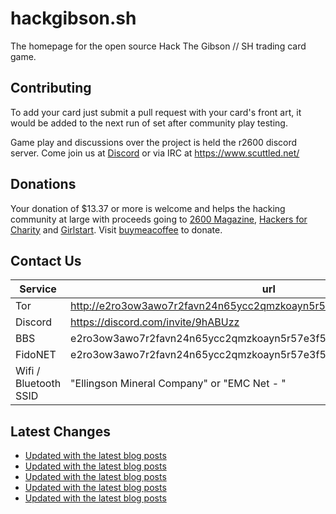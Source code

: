 # hackgibson.sh
The homepage for the open source Hack The Gibson // SH trading card game.


## Contributing

To add your card just submit a pull request with your card's front art, it would be added to the next run of set after community play testing.

Game play and discussions over the project is held the r2600 discord server. Come join us at [Discord](https://discord.com/invite/9hABUzz) or via IRC at https://www.scuttled.net/


## Donations

Your donation of $13.37 or more is welcome and helps the hacking community at large with proceeds going to [2600 Magazine](https://2600.com/), [Hackers for Charity](https://hackersforcharity.org) and [Girlstart](https://girlstart.org).  Visit [buymeacoffee](https://www.buymeacoffee.com/hackgibson.sh) to donate.


## Contact Us

Service | url
-|-
Tor | http://e2ro3ow3awo7r2favn24n65ycc2qmzkoayn5r57e3f56nvjwdcgg32ad.onion
Discord | https://discord.com/invite/9hABUzz
BBS | e2ro3ow3awo7r2favn24n65ycc2qmzkoayn5r57e3f56nvjwdcgg32ad.onion:23
FidoNET | e2ro3ow3awo7r2favn24n65ycc2qmzkoayn5r57e3f56nvjwdcgg32ad.onion:24554
Wifi / Bluetooth SSID | "Ellingson Mineral Company" or "EMC Net - <fidonet address>"

## Latest Changes
<!-- BLOG-POST-LIST:START -->
- [Updated with the latest blog posts](https://github.com/DFW2600/hackgibson.sh/commit/1ff11e29b1599efdc3a04852e31ec67440a7e69d)
- [Updated with the latest blog posts](https://github.com/DFW2600/hackgibson.sh/commit/aac102f1c83b29fd3236e33abb2e4894b7305832)
- [Updated with the latest blog posts](https://github.com/DFW2600/hackgibson.sh/commit/2adc67b902327031dea72f2a6c2f02f2f185ebd6)
- [Updated with the latest blog posts](https://github.com/DFW2600/hackgibson.sh/commit/2938e073a5a7cf790f566e9ae900e294f17b1a9f)
- [Updated with the latest blog posts](https://github.com/DFW2600/hackgibson.sh/commit/394ad9f832efb800ae179dcac98017c92444ae99)
<!-- BLOG-POST-LIST:END -->
